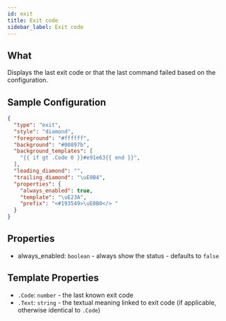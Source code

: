```yaml
---
id: exit
title: Exit code
sidebar_label: Exit code
---
```


## What

Displays the last exit code or that the last command failed based on the configuration.

## Sample Configuration

```json
{
  "type": "exit",
  "style": "diamond",
  "foreground": "#ffffff",
  "background": "#00897b",
  "background_templates": [
    "{{ if gt .Code 0 }}#e91e63{{ end }}",
  ],
  "leading_diamond": "",
  "trailing_diamond": "\uE0B4",
  "properties": {
    "always_enabled": true,
    "template": "\uE23A",
    "prefix": "<#193549>\uE0B0</> "
  }
}
```

## Properties

- always_enabled: `boolean` - always show the status - defaults to `false`

[colors]: /docs/config-colors

## Template Properties

- `.Code`: `number` - the last known exit code
- `.Text`: `string` - the textual meaning linked to exit code (if applicable, otherwise identical to `.Code`)
